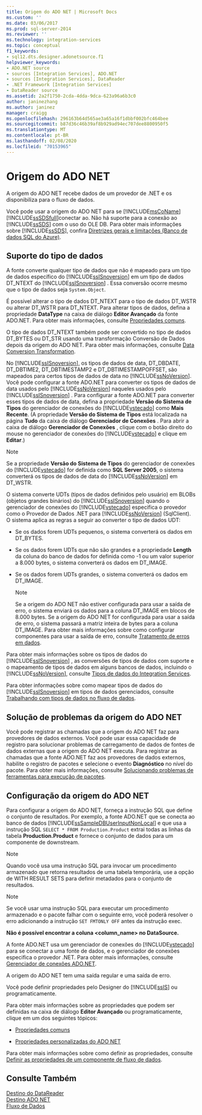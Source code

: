 ```yaml
---
title: Origem do ADO NET | Microsoft Docs
ms.custom: ''
ms.date: 03/06/2017
ms.prod: sql-server-2014
ms.reviewer: ''
ms.technology: integration-services
ms.topic: conceptual
f1_keywords:
- sql12.dts.designer.adonetsource.f1
helpviewer_keywords:
- ADO.NET source
- sources [Integration Services], ADO.NET
- sources [Integration Services], DataReader
- .NET Framework [Integration Services]
- DataReader source
ms.assetid: 2a2f1750-2cda-4dda-9dca-623a96a6b3c0
author: janinezhang
ms.author: janinez
manager: craigg
ms.openlocfilehash: 296163b64d565ae3a65a16f1dbbf002bfc464bee
ms.sourcegitcommit: b87d36c46b39af8b929ad94ec707dee8800950f5
ms.translationtype: MT
ms.contentlocale: pt-BR
ms.lasthandoff: 02/08/2020
ms.locfileid: "70153965"
---
```

# <a name="ado-net-source"></a>Origem do ADO NET
  A origem do ADO NET recebe dados de um provedor de .NET e os disponibiliza para o fluxo de dados.  
  
 Você pode usar a origem do ADO NET para se [!INCLUDE[msCoName](../../includes/msconame-md.md)] [!INCLUDE[ssSDSfull](../../includes/sssdsfull-md.md)]conectar ao. Não há suporte para a conexão ao [!INCLUDE[ssSDS](../../includes/sssds-md.md)] com o uso do OLE DB. Para obter mais informações sobre [!INCLUDE[ssSDS](../../includes/sssds-md.md)], confira [Diretrizes gerais e limitações (Banco de dados SQL do Azure)](https://go.microsoft.com/fwlink/?LinkId=248228).  
  
## <a name="data-type-support"></a>Suporte do tipo de dados  
 A fonte converte qualquer tipo de dados que não é mapeado para um tipo de dados específico do [!INCLUDE[ssISnoversion](../../includes/ssisnoversion-md.md)] em um tipo de dados DT_NTEXT do [!INCLUDE[ssISnoversion](../../includes/ssisnoversion-md.md)] . Essa conversão ocorre mesmo que o tipo de dados seja `System.Object`.  
  
 É possível alterar o tipo de dados DT_NTEXT para o tipo de dados DT_WSTR ou alterar DT_WSTR para DT_NTEXT. Para alterar tipos de dados, defina a propriedade **DataType** na caixa de diálogo **Editor Avançado** da fonte ADO.NET. Para obter mais informações, consulte [Propriedades comuns](../common-properties.md).  
  
 O tipo de dados DT_NTEXT também pode ser convertido no tipo de dados DT_BYTES ou DT_STR usando uma transformação Conversão de Dados depois da origem do ADO NET. Para obter mais informações, consulte [Data Conversion Transformation](transformations/data-conversion-transformation.md).  
  
 No [!INCLUDE[ssISnoversion](../../includes/ssisnoversion-md.md)], os tipos de dados de data, DT_DBDATE, DT_DBTIME2, DT_DBTIMESTAMP2 e DT_DBTIMESTAMPOFFSET, são mapeados para certos tipos de dados de data no [!INCLUDE[ssNoVersion](../../includes/ssnoversion-md.md)]. Você pode configurar a fonte ADO.NET para converter os tipos de dados de data usados pelo [!INCLUDE[ssNoVersion](../../includes/ssnoversion-md.md)] naqueles usados pelo [!INCLUDE[ssISnoversion](../../includes/ssisnoversion-md.md)] . Para configurar a fonte ADO.NET para converter esses tipos de dados de data, defina a propriedade **Versão do Sistema de Tipos** do gerenciador de conexões do [!INCLUDE[vstecado](../../includes/vstecado-md.md)] como **Mais Recente**. (A propriedade **Versão do Sistema de Tipos** está localizada na página **Tudo** da caixa de diálogo **Gerenciador de Conexões** . Para abrir a caixa de diálogo **Gerenciador de Conexões** , clique com o botão direito do mouse no gerenciador de conexões do [!INCLUDE[vstecado](../../includes/vstecado-md.md)] e clique em **Editar**.)  
  
> [!NOTE]  
>  Se a propriedade **Versão do Sistema de Tipos** do gerenciador de conexões do [!INCLUDE[vstecado](../../includes/vstecado-md.md)] for definida como **SQL Server 2005**, o sistema converterá os tipos de dados de data do [!INCLUDE[ssNoVersion](../../includes/ssnoversion-md.md)] em DT_WSTR.  
  
 O sistema converte UDTs (tipos de dados definidos pelo usuário) em BLOBs (objetos grandes binários) do [!INCLUDE[ssISnoversion](../../includes/ssisnoversion-md.md)] quando o gerenciador de conexões do [!INCLUDE[vstecado](../../includes/vstecado-md.md)] especifica o provedor como o Provedor de Dados .NET para [!INCLUDE[ssNoVersion](../../includes/ssnoversion-md.md)] (SqlClient). O sistema aplica as regras a seguir ao converter o tipo de dados UDT:  
  
-   Se os dados forem UDTs pequenos, o sistema converterá os dados em DT_BYTES.  
  
-   Se os dados forem UDTs que não são grandes e a propriedade **Length** da coluna do banco de dados for definida como -1 ou um valor superior a 8.000 bytes, o sistema converterá os dados em DT_IMAGE.  
  
-   Se os dados forem UDTs grandes, o sistema converterá os dados em DT_IMAGE.  
  
    > [!NOTE]  
    >  Se a origem do ADO NET não estiver configurada para usar a saída de erro, o sistema enviará os dados para a coluna DT_IMAGE em blocos de 8.000 bytes. Se a origem do ADO NET for configurada para usar a saída de erro, o sistema passará a matriz inteira de bytes para a coluna DT_IMAGE. Para obter mais informações sobre como configurar componentes para usar a saída de erro, consulte [Tratamento de erros em dados](error-handling-in-data.md).  
  
 Para obter mais informações sobre os tipos de dados do [!INCLUDE[ssISnoversion](../../includes/ssisnoversion-md.md)] , as conversões de tipos de dados com suporte e o mapeamento de tipos de dados em alguns bancos de dados, incluindo o [!INCLUDE[ssNoVersion](../../includes/ssnoversion-md.md)], consulte [Tipos de dados do Integration Services](integration-services-data-types.md).  
  
 Para obter informações sobre como mapear tipos de dados do [!INCLUDE[ssISnoversion](../../includes/ssisnoversion-md.md)] em tipos de dados gerenciados, consulte [Trabalhando com tipos de dados no fluxo de dados](../extending-packages-custom-objects/data-flow/working-with-data-types-in-the-data-flow.md).  
  
## <a name="ado-net-source-troubleshooting"></a>Solução de problemas da origem do ADO NET  
 Você pode registrar as chamadas que a origem do ADO NET faz para provedores de dados externos. Você pode usar essa capacidade de registro para solucionar problemas de carregamento de dados de fontes de dados externas que a origem do ADO NET executa. Para registrar as chamadas que a fonte ADO.NET faz aos provedores de dados externos, habilite o registro de pacotes e selecione o evento **Diagnóstico** no nível do pacote. Para obter mais informações, consulte [Solucionando problemas de ferramentas para execução de pacotes](../troubleshooting/troubleshooting-tools-for-package-execution.md).  
  
## <a name="ado-net-source-configuration"></a>Configuração da origem do ADO NET  
 Para configurar a origem do ADO NET, forneça a instrução SQL que define o conjunto de resultados. Por exemplo, a fonte ADO.NET que se conecta ao banco de dados [!INCLUDE[ssSampleDBUserInputNonLocal](../../includes/sssampledbuserinputnonlocal-md.md)] e que usa a instrução SQL `SELECT * FROM Production.Product` extrai todas as linhas da tabela **Production.Product** e fornece o conjunto de dados para um componente de downstream.  
  
> [!NOTE]  
>  Quando você usa uma instrução SQL para invocar um procedimento armazenado que retorna resultados de uma tabela temporária, use a opção de WITH RESULT SETS para definir metadados para o conjunto de resultados.  
  
> [!NOTE]  
>  Se você usar uma instrução SQL para executar um procedimento armazenado e o pacote falhar com o seguinte erro, você poderá resolver o erro adicionando a instrução `SET FMTONLY OFF` antes da instrução exec.  
>   
>  **Não é possível encontrar a coluna <column_name> no DataSource.**  
  
 A fonte ADO.NET usa um gerenciador de conexões do [!INCLUDE[vstecado](../../includes/vstecado-md.md)] para se conectar a uma fonte de dados, e o gerenciador de conexões especifica o provedor .NET. Para obter mais informações, consulte [Gerenciador de conexões ADO.NET](../connection-manager/ado-net-connection-manager.md).  
  
 A origem do ADO NET tem uma saída regular e uma saída de erro.  
  
 Você pode definir propriedades pelo Designer do [!INCLUDE[ssIS](../../includes/ssis-md.md)] ou programaticamente.  
  
 Para obter mais informações sobre as propriedades que podem ser definidas na caixa de diálogo **Editor Avançado** ou programaticamente, clique em um dos seguintes tópicos:  
  
-   [Propriedades comuns](../common-properties.md)  
  
-   [Propriedades personalizadas do ADO NET](ado-net-custom-properties.md)  
  
 Para obter mais informações sobre como definir as propriedades, consulte [Definir as propriedades de um componente de fluxo de dados](set-the-properties-of-a-data-flow-component.md).  
  
## <a name="see-also"></a>Consulte Também  
 [Destino do DataReader](datareader-destination.md)   
 [Destino ADO NET](ado-net-destination.md)   
 [Fluxo de Dados](data-flow.md)  
  
  
